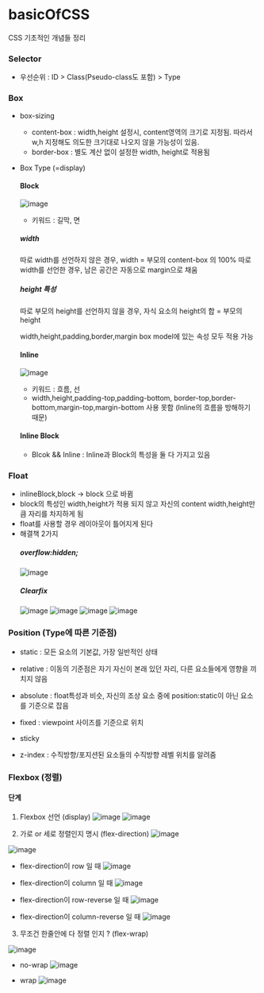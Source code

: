 # basicOfCSS
CSS 기초적인 개념들 정리

### Selector
- 우선순위 : ID > Class(Pseudo-class도 포함) > Type

### Box
- box-sizing 
  - content-box : width,height 설정시, content영역의 크기로 지정됨. 따라서 w,h 지정해도 의도한 크기대로 나오지 않을 가능성이 있음.
  -  border-box : 별도 계산 없이 설정한 width, height로 적용됨

- Box Type (=display)
  #### Block 
    ![image](https://user-images.githubusercontent.com/26318691/124144843-48d1fb00-dac7-11eb-8df3-0ebc76446001.png)
    - 키워드 : 길막, 면
    
     ##### width
     따로 width를 선언하지 않은 경우, width = 부모의 content-box 의 100%
     따로 width를 선언한 경우, 남은 공간은 자동으로 margin으로 채움
    
     ##### height 특성
     따로 부모의 height를 선언하지 않을 경우, 자식 요소의 height의 합 = 부모의 height
    
     width,height,padding,border,margin box model에 있는 속성 모두 적용 가능

  #### Inline
    ![image](https://user-images.githubusercontent.com/26318691/124143917-7bc7bf00-dac6-11eb-9380-ba7ad977594f.png)
    - 키워드 : 흐름, 선
    - width,height,padding-top,padding-bottom, border-top,border-bottom,margin-top,margin-bottom 사용 못함 (Inline의 흐름을 방해하기 때문)

  #### Inline Block
  - Blcok && Inline : Inline과 Block의 특성을 둘 다 가지고 있음 

### Float
- inlineBlock,block -> block 으로 바뀜
- block의 특성인 width,height가 적용 되지 않고 자신의 content width,height만큼 자리를 차지하게 됨
- float를 사용할 경우 레이아웃이 틀어지게 된다
- 해결책 2가지 
  ##### overflow:hidden;
    ![image](https://user-images.githubusercontent.com/26318691/124336979-4d87d380-dbdb-11eb-92d2-76dbbc7c7f7c.png)
  ##### Clearfix
    ![image](https://user-images.githubusercontent.com/26318691/124337164-2b428580-dbdc-11eb-9e92-e530d79764b2.png)
    ![image](https://user-images.githubusercontent.com/26318691/124337246-92f8d080-dbdc-11eb-9d9b-13b4e2ba61a8.png) 
    ![image](https://user-images.githubusercontent.com/26318691/124337284-b02d9f00-dbdc-11eb-86e5-ad0001534c24.png)
    ![image](https://user-images.githubusercontent.com/26318691/124337377-3a760300-dbdd-11eb-90ba-13c9cf53b52c.png)

### Position (Type에 따른 기준점)

- static : 모든 요소의 기본값, 가장 일반적인 상태
- relative : 이동의 기준점은 자기 자신이 본래 있던 자리, 다른 요소들에게 영향을 끼치지 않음 
- absolute : float특성과 비슷, 자신의 조상 요소 중에 position:static이 아닌 요소를 기준으로 잡음
- fixed : viewpoint 사이즈를 기준으로 위치 
- sticky

- z-index : 수직방향/포지션된 요소들의 수직방향 레벨 위치를 알려줌

### Flexbox (정렬)
#### 단계
1. Flexbox 선언  (display)
![image](https://user-images.githubusercontent.com/26318691/126856690-a3cbc903-d11a-4d1c-9406-9df04514a60c.png)
![image](https://user-images.githubusercontent.com/26318691/126856713-d0eaedf0-5c75-4118-b87e-8a5b0f297eca.png)

2. 가로 or 세로 정렬인지 명시 (flex-direction)
![image](https://user-images.githubusercontent.com/26318691/126856721-58f0be9c-294b-4fb2-a6e1-bd97c829fa27.png)

![image](https://user-images.githubusercontent.com/26318691/126857181-abafb832-df5a-4b90-a2af-f580841f8f18.png)

- flex-direction이 row 일 때 
  ![image](https://user-images.githubusercontent.com/26318691/126857197-6f408578-59da-4e6e-bfba-9dcf85aada80.png)

- flex-direction이 column 일 때 
  ![image](https://user-images.githubusercontent.com/26318691/126857313-a0743cb2-5bae-47a9-9ef2-9d5caaf9a764.png)

- flex-direction이 row-reverse 일 때
  ![image](https://user-images.githubusercontent.com/26318691/126857437-02ed0f81-4da5-44db-9db0-06bbc0aa39c2.png)

- flex-direction이 column-reverse 일 때 
  ![image](https://user-images.githubusercontent.com/26318691/126857424-53add48a-f68f-4dd5-aa98-69052da6f2d2.png)


3. 무조건 한줄안에 다 정렬 인지 ?  (flex-wrap)

  ![image](https://user-images.githubusercontent.com/26318691/126857447-de95b120-635a-4c6a-a271-a080ef8928b7.png)
  
  - no-wrap
  ![image](https://user-images.githubusercontent.com/26318691/126857563-1fc74f8d-e817-4f78-9c9d-a5f49781bbd3.png)

  - wrap
  ![image](https://user-images.githubusercontent.com/26318691/126857521-e7925c49-3887-4a6c-89ab-3371de2fc915.png)

